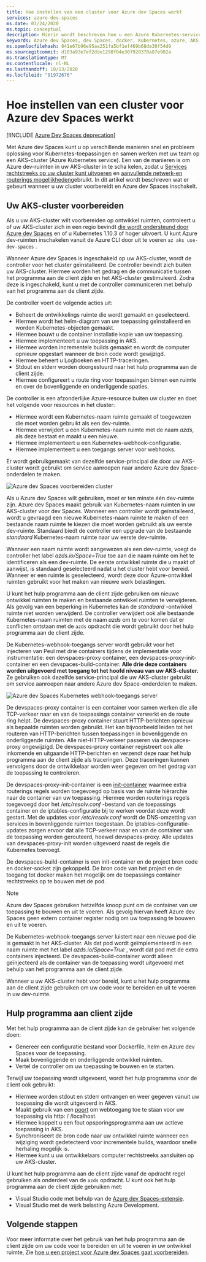 ```yaml
---
title: Hoe instellen van een cluster voor Azure dev Spaces werkt
services: azure-dev-spaces
ms.date: 03/24/2020
ms.topic: conceptual
description: Hierin wordt beschreven hoe u een Azure Kubernetes-service cluster instelt voor Azure dev Spaces werkt
keywords: Azure dev Spaces, dev Spaces, docker, Kubernetes, azure, AKS, Azure Kubernetes service, containers
ms.openlocfilehash: 841e67b96e95aa251fa5bf1ef469b68de30f54d9
ms.sourcegitcommit: d103a93e7ef2dde1298f04e307920378a87e982a
ms.translationtype: MT
ms.contentlocale: nl-NL
ms.lasthandoff: 10/13/2020
ms.locfileid: "91972676"
---
```

# <a name="how-setting-up-a-cluster-for-azure-dev-spaces-works"></a>Hoe instellen van een cluster voor Azure dev Spaces werkt

[!INCLUDE [Azure Dev Spaces deprecation](../../includes/dev-spaces-deprecation.md)]

Met Azure dev Spaces kunt u op verschillende manieren snel en probleem oplossing voor Kubernetes-toepassingen en samen werken met uw team op een AKS-cluster (Azure Kubernetes service). Een van de manieren is om Azure dev-ruimten in uw AKS-cluster in te scha kelen, zodat u [Services rechtstreeks op uw cluster kunt uitvoeren][how-it-works-up] en [aanvullende netwerk-en routerings mogelijkheden][how-it-works-routing]gebruikt. In dit artikel wordt beschreven wat er gebeurt wanneer u uw cluster voorbereidt en Azure dev Spaces inschakelt.

## <a name="prepare-your-aks-cluster"></a>Uw AKS-cluster voorbereiden

Als u uw AKS-cluster wilt voorbereiden op ontwikkel ruimten, controleert u of uw AKS-cluster zich in een regio bevindt [die wordt ondersteund door Azure dev Spaces][supported-regions] en of u Kubernetes 1.10.3 of hoger uitvoert. U kunt Azure dev-ruimten inschakelen vanuit de Azure CLI door uit te voeren `az aks use-dev-spaces` .

Wanneer Azure dev Spaces is ingeschakeld op uw AKS-cluster, wordt de controller voor het cluster geïnstalleerd. De controller bevindt zich buiten uw AKS-cluster. Hiermee worden het gedrag en de communicatie tussen het programma aan de client zijde en het AKS-cluster gestimuleerd. Zodra deze is ingeschakeld, kunt u met de controller communiceren met behulp van het programma aan de client zijde.

De controller voert de volgende acties uit:

* Beheert de ontwikkelings ruimte die wordt gemaakt en geselecteerd.
* Hiermee wordt het helm-diagram van uw toepassing geïnstalleerd en worden Kubernetes-objecten gemaakt.
* Hiermee bouwt u de container installatie kopie van uw toepassing.
* Hiermee implementeert u uw toepassing in AKS.
* Hiermee worden incrementele builds gemaakt en wordt de computer opnieuw opgestart wanneer de bron code wordt gewijzigd.
* Hiermee beheert u Logboeken en HTTP-traceringen.
* Stdout en stderr worden doorgestuurd naar het hulp programma aan de client zijde.
* Hiermee configureert u route ring voor toepassingen binnen een ruimte en over de bovenliggende en onderliggende spaties.

De controller is een afzonderlijke Azure-resource buiten uw cluster en doet het volgende voor resources in het cluster:

* Hiermee wordt een Kubernetes-naam ruimte gemaakt of toegewezen die moet worden gebruikt als een dev-ruimte.
* Hiermee verwijdert u een Kubernetes-naam ruimte met de naam *azds*, als deze bestaat en maakt u een nieuwe.
* Hiermee implementeert u een Kubernetes-webhook-configuratie.
* Hiermee implementeert u een toegangs server voor webhooks.

Er wordt gebruikgemaakt van dezelfde service-principal die door uw AKS-cluster wordt gebruikt om service aanroepen naar andere Azure dev Space-onderdelen te maken.

![Azure dev Spaces voorbereiden cluster](media/how-dev-spaces-works/prepare-cluster.svg)

Als u Azure dev Spaces wilt gebruiken, moet er ten minste één dev-ruimte zijn. Azure dev Spaces maakt gebruik van Kubernetes-naam ruimten in uw AKS-cluster voor dev Spaces. Wanneer een controller wordt geïnstalleerd, wordt u gevraagd een nieuwe Kubernetes-naam ruimte te maken of een bestaande naam ruimte te kiezen die moet worden gebruikt als uw eerste dev-ruimte. Standaard biedt de controller een upgrade van de bestaande *standaard* Kubernetes-naam ruimte naar uw eerste dev-ruimte.

Wanneer een naam ruimte wordt aangewezen als een dev-ruimte, voegt de controller het label *azds.io/Space=True* toe aan die naam ruimte om het te identificeren als een dev-ruimte. De eerste ontwikkel ruimte die u maakt of aanwijst, is standaard geselecteerd nadat u het cluster hebt voor bereid. Wanneer er een ruimte is geselecteerd, wordt deze door Azure-ontwikkel ruimten gebruikt voor het maken van nieuwe werk belastingen.

U kunt het hulp programma aan de client zijde gebruiken om nieuwe ontwikkel ruimten te maken en bestaande ontwikkel ruimten te verwijderen. Als gevolg van een beperking in Kubernetes kan de *standaard* -ontwikkel ruimte niet worden verwijderd. De controller verwijdert ook alle bestaande Kubernetes-naam ruimten met de naam *azds* om te voor komen dat er conflicten ontstaan met de `azds` opdracht die wordt gebruikt door het hulp programma aan de client zijde.

De Kubernetes-webhook-toegangs server wordt gebruikt voor het injecteren van Peul met drie containers tijdens de implementatie voor instrumentatie: een devspaces-proxy container, een devspaces-proxy-init-container en een devspaces-build-container. **Alle drie deze containers worden uitgevoerd met toegang tot het hoofd niveau van uw AKS-cluster.** Ze gebruiken ook dezelfde service-principal die uw AKS-cluster gebruikt om service aanroepen naar andere Azure dev Space-onderdelen te maken.

![Azure dev Spaces Kubernetes webhook-toegangs server](media/how-dev-spaces-works/kubernetes-webhook-admission-server.svg)

De devspaces-proxy container is een container voor samen werken die alle TCP-verkeer naar en van de toepassings container verwerkt en de route ring helpt. De devspaces-proxy container stuurt HTTP-berichten opnieuw als bepaalde ruimten worden gebruikt. Het kan bijvoorbeeld leiden tot het routeren van HTTP-berichten tussen toepassingen in bovenliggende en onderliggende ruimten. Alle niet-HTTP-verkeer passeren via devspaces-proxy ongewijzigd. De devspaces-proxy container registreert ook alle inkomende en uitgaande HTTP-berichten en verzendt deze naar het hulp programma aan de client zijde als traceringen. Deze traceringen kunnen vervolgens door de ontwikkelaar worden weer gegeven om het gedrag van de toepassing te controleren.

De devspaces-proxy-init-container is een [init-container](https://kubernetes.io/docs/concepts/workloads/pods/init-containers/) waarmee extra routerings regels worden toegevoegd op basis van de ruimte hiërarchie naar de container van uw toepassing. Hiermee worden routerings regels toegevoegd door het */etc/resolv.conf* -bestand van de toepassings container en de iptables-configuratie bij te werken voordat deze wordt gestart. Met de updates voor */etc/resolv.conf* wordt de DNS-omzetting van services in bovenliggende ruimten toegestaan. De iptables-configuratie-updates zorgen ervoor dat alle TCP-verkeer naar en van de container van de toepassing worden gerouteerd, hoewel devspaces-proxy. Alle updates van devspaces-proxy-init worden uitgevoerd naast de regels die Kubernetes toevoegt.

De devspaces-build-container is een init-container en de project bron code en docker-socket zijn gekoppeld. De bron code van het project en de toegang tot docker maken het mogelijk om de toepassings container rechtstreeks op te bouwen met de pod.

> [!NOTE]
> Azure dev Spaces gebruiken hetzelfde knoop punt om de container van uw toepassing te bouwen en uit te voeren. Als gevolg hiervan heeft Azure dev Spaces geen extern container register nodig om uw toepassing te bouwen en uit te voeren.

De Kubernetes-webhook-toegangs server luistert naar een nieuwe pod die is gemaakt in het AKS-cluster. Als dat pod wordt geïmplementeerd in een naam ruimte met het label *azds.io/Space=True* , wordt dat pod met de extra containers injecteerd. De devspaces-build-container wordt alleen geïnjecteerd als de container van de toepassing wordt uitgevoerd met behulp van het programma aan de client zijde.

Wanneer u uw AKS-cluster hebt voor bereid, kunt u het hulp programma aan de client zijde gebruiken om uw code voor te bereiden en uit te voeren in uw dev-ruimte.

## <a name="client-side-tooling"></a>Hulp programma aan client zijde

Met het hulp programma aan de client zijde kan de gebruiker het volgende doen:
* Genereer een configuratie bestand voor Dockerfile, helm en Azure dev Spaces voor de toepassing.
* Maak bovenliggende en onderliggende ontwikkel ruimten.
* Vertel de controller om uw toepassing te bouwen en te starten.

Terwijl uw toepassing wordt uitgevoerd, wordt het hulp programma voor de client ook gebruikt:
* Hiermee worden stdout en stderr ontvangen en weer gegeven vanuit uw toepassing die wordt uitgevoerd in AKS.
* Maakt gebruik van een [poort](https://kubernetes.io/docs/tasks/access-application-cluster/port-forward-access-application-cluster/) om webtoegang toe te staan voor uw toepassing via http: \/ /localhost.
* Hiermee koppelt u een fout opsporingsprogramma aan uw actieve toepassing in AKS.
* Synchroniseert de bron code naar uw ontwikkel ruimte wanneer een wijziging wordt gedetecteerd voor incrementele builds, waardoor snelle herhaling mogelijk is.
* Hiermee kunt u uw ontwikkelaars computer rechtstreeks aansluiten op uw AKS-cluster.

U kunt het hulp programma aan de client zijde vanaf de opdracht regel gebruiken als onderdeel van de `azds` opdracht. U kunt ook het hulp programma aan de client zijde gebruiken met:

* Visual Studio code met behulp van de [Azure dev Spaces-extensie](https://marketplace.visualstudio.com/items?itemName=azuredevspaces.azds).
* Visual Studio met de werk belasting Azure Development.

## <a name="next-steps"></a>Volgende stappen

Voor meer informatie over het gebruik van het hulp programma aan de client zijde om uw code voor te bereiden en uit te voeren in uw ontwikkel ruimte, Zie [hoe u een project voor Azure dev Spaces gaat voorbereiden][how-it-works-prep].


[how-it-works-prep]: how-dev-spaces-works-prep.md
[how-it-works-routing]: how-dev-spaces-works-routing.md
[how-it-works-up]: how-dev-spaces-works-up.md
[supported-regions]: https://azure.microsoft.com/global-infrastructure/services/?products=kubernetes-service